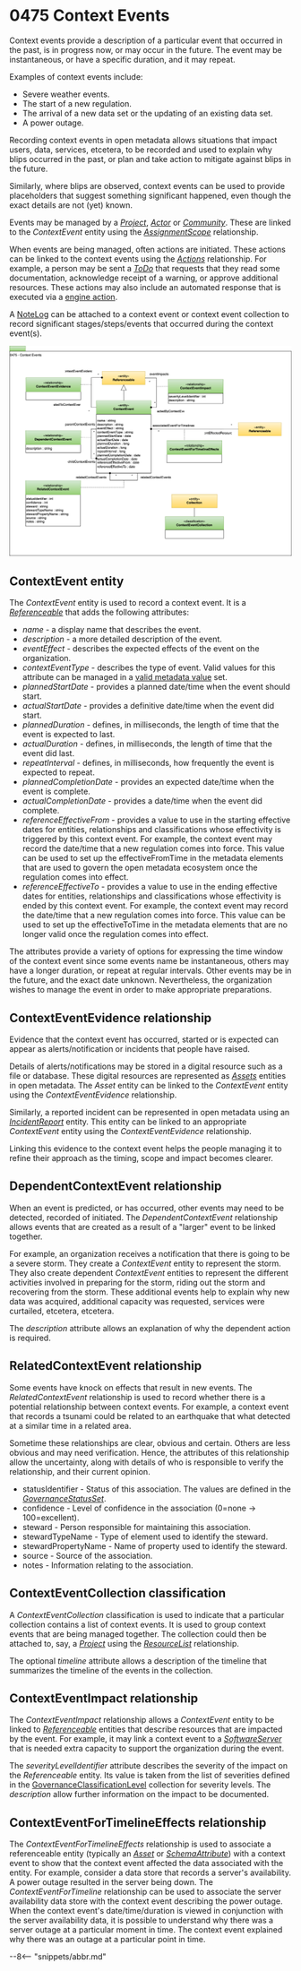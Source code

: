 <!-- SPDX-License-Identifier: CC-BY-4.0 -->
<!-- Copyright Contributors to the ODPi Egeria project. -->

# 0475 Context Events

Context events provide a description of a particular event that occurred in the past, is in progress now, or may occur in the future.  The event may be instantaneous, or have a specific duration, and it may repeat.

Examples of context events include:

* Severe weather events.
* The start of a new regulation.
* The arrival of a new data set or the updating of an existing data set.
* A power outage.

Recording context events in open metadata allows situations that impact users, data, services, etcetera, to be recorded and used to explain why blips occurred in the past, or plan and take action to mitigate against blips in the future.

Similarly, where blips are observed, context events can be used to provide placeholders that suggest something significant happened, even though the exact details are not (yet) known.

Events may be managed by a [*Project*](/types/1/0130-Project), [*Actor*](/types/1/0110-Actors) or [*Community*](/types/1/0140-Communities).  These are linked to the *ContextEvent* entity using the [*AssignmentScope*](/types/1/0120-Assignment-Scopes) relationship.

When events are being managed, often actions are initiated.  These actions can be linked to the context events using the [*Actions*](/types/1/0137-Actions) relationship.  For example, a person may be sent a [*ToDo*](/types/1/0137-Actions) that requests that they read some documentation, acknowledge receipt of a warning, or approve additional resources.  These actions may also include an automated response that is executed via a [engine action](/types/4/0463-Engine-Actions).

A [NoteLog](/types/1/0160-Notes) can be attached to a context event or context event collection to record significant stages/steps/events that occurred during the context event(s).

![UML](0475-Context-Events.svg)

## ContextEvent entity

The *ContextEvent* entity is used to record a context event.  It is a [*Referenceable*](/types/0/0010-Base-Model) that adds the following attributes:

* *name* - a display name that describes the event.
* *description* - a more detailed description of the event.
* *eventEffect* - describes the expected effects of the event on the organization.
* *contextEventType* - describes the type of event.  Valid values for this attribute can be managed in a [valid metadata value](/guides/planning/valid-values/overview) set.
* *plannedStartDate* - provides a planned date/time when the event should start.
* *actualStartDate* - provides a definitive date/time when the event did start.
* *plannedDuration* - defines, in milliseconds, the length of time that the event is expected to last.
* *actualDuration* - defines, in milliseconds, the length of time that the event did last.
* *repeatInterval* - defines, in milliseconds, how frequently the event is expected to repeat.
* *plannedCompletionDate* - provides an expected date/time when the event is complete.
* *actualCompletionDate* - provides a date/time when the event did complete.
* *referenceEffectiveFrom* - provides a value to use in the starting effective dates for entities, relationships and classifications whose effectivity is triggered by this context event.  For example, the context event may record the date/time that a new regulation comes into force.  This value can be used to set up the effectiveFromTime in the metadata elements that are used to govern the open metadata ecosystem once the regulation comes into effect.
* *referenceEffectiveTo* - provides a value to use in the ending effective dates for entities, relationships and classifications whose effectivity is ended by this context event.  For example, the context event may record the date/time that a new regulation comes into force.  This value can be used to set up the effectiveToTime in the metadata elements that are no longer valid once the regulation comes into effect.

The attributes provide a variety of options for expressing the time window of the context event since some events name be instantaneous, others may have a longer duration, or repeat at regular intervals.  Other events may be in the future, and the exact date unknown.  Nevertheless, the organization wishes to manage the event in order to make appropriate preparations.

## ContextEventEvidence relationship

Evidence that the context event has occurred, started or is expected can appear as alerts/notification or incidents that people have raised.

Details of alerts/notifications may be stored in a digital resource such as a file or database.  These digital resources are represented as [*Assets*](/types/0/0010-Base-Model) entities in open metadata.  The *Asset* entity can be linked to the *ContextEvent* entity using the *ContextEventEvidence* relationship.

Similarly, a reported incident can be represented in open metadata using an [*IncidentReport*](/types/4/0470-Incident-Reporting) entity.  This entity can be linked to an appropriate *ContextEvent* entity using the *ContextEventEvidence* relationship.

Linking this evidence to the context event helps the people managing it to refine their approach as the timing, scope and impact becomes clearer.

## DependentContextEvent relationship

When an event is predicted, or has occurred, other events may need to be detected, recorded of initiated.  The *DependentContextEvent* relationship allows events that are created as a result of a "larger" event to be linked together.

For example, an organization receives a notification that there is going to be a severe storm.  They create a *ContextEvent* entity to represent the storm.  They also create dependent *ContextEvent* entities to represent the different activities involved in preparing for the storm, riding out the storm and recovering from the storm.  These additional events help to explain why new data was acquired, additional capacity was requested, services were curtailed, etcetera, etcetera.

The *description* attribute allows an explanation of why the dependent action is required.

## RelatedContextEvent relationship

Some events have knock on effects that result in new events.  The *RelatedContextEvent* relationship is used to record whether there is a potential relationship between context events.  For example, a context event that records a tsunami could be related to an earthquake that what detected at a similar time in a related area.

Sometime these relationships are clear, obvious and certain.  Others are less obvious and may need verification.  Hence, the attributes of this relationship allow the uncertainty, along with details of who is responsible to verify the relationship, and their current opinion.

* statusIdentifier - Status of this association.  The values are defined in the [*GovernanceStatusSet*](/types/4/0421-Governance-Classification-Levels).
* confidence - Level of confidence in the association (0=none -> 100=excellent).
* steward - Person responsible for maintaining this association.
* stewardTypeName - Type of element used to identify the steward.
* stewardPropertyName - Name of property used to identify the steward.
* source - Source of the association.
* notes - Information relating to the association.

## ContextEventCollection classification

A *ContextEventCollection* classification is used to indicate that a particular collection contains a list of context events.  It is used to group context events that are being managed together.  The collection could then be attached to, say, a [*Project*](/types/1/0130-Projects) using the [*ResourceList*](/types/0/0019-More-Information) relationship.

The optional *timeline* attribute allows a description of the timeline that summarizes the timeline of the events in the collection.

## ContextEventImpact relationship

The *ContextEventImpact* relationship allows a *ContextEvent* entity to be linked to [*Referenceable*](/types/0/0010-Base-Model) entities that describe resources that are impacted by the event.  For example, it may link a context event to a [*SoftwareServer*](/types/0/0040-Software-Servers) that is needed extra capacity to support the organization during the event.  

The *severityLevelIdentifier* attribute describes the severity of the impact on the *Referenceable* entity.  Its value is taken from the list of severities defined in the [GovernanceClassificationLevel](/types/4/0421-Governance-Classification-Levels) collection for severity levels.  The *description* allow further information on the impact to be documented.

## ContextEventForTimelineEffects relationship

The *ContextEventForTimelineEffects* relationship is used to associate a referenceable entity (typically an [*Asset*](/types/0/0010-Base-Model) or [*SchemaAttribute*](/types/5/0505-Schema-Attributes)) with a context event to show that the context event affected the data associated with the entity.  For example, consider a data store that records a server's availability.  A power outage resulted in the server being down.  The *ContextEventForTimeline* relationship can be used to associate the server availability data store with the context event describing the power outage.  When the context event's date/time/duration is viewed in conjunction with the server availability data, it is possible to understand why there was a server outage at a particular moment in time.  The context event explained why there was an outage at a particular point in time.



--8<-- "snippets/abbr.md"